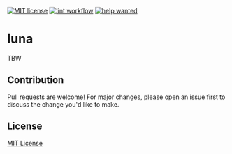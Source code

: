[![MIT license](https://img.shields.io/badge/License-MIT-blue.svg)](https://github.com/kaatinga/luna/blob/main/LICENSE)
[![lint workflow](https://github.com/kaatinga/luna/actions/workflows/golangci-lint.yml/badge.svg)](https://github.com/luna/luna/actions?query=workflow%3Alinter)
[![help wanted](https://img.shields.io/badge/Help%20wanted-True-yellow.svg)](https://github.com/luna/strconv/issues?q=is%3Aopen+is%3Aissue+label%3A%22help+wanted%22)

# luna

TBW

## Contribution

Pull requests are welcome! For major changes, please open an issue first to discuss the change you'd like to make.

## License

[MIT License](LICENSE.md)